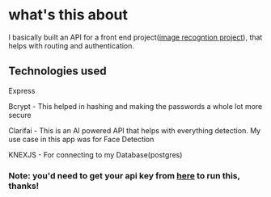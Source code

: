 # what's this about

I basically built an API for a front end project([image recogntion project](https://github.com/tegaguru/smart-brain-app)), that helps with routing and authentication. 

## Technologies used

Express

Bcrypt - This helped in hashing and making the passwords a whole lot more secure

Clarifai - This is an AI powered API that helps with everything detection. My use case in this app was for Face Detection

KNEXJS - For connecting to my Database(postgres)



### Note: you'd need to get your api key from [here](https://www.clarifai.com/) to run this, thanks!
